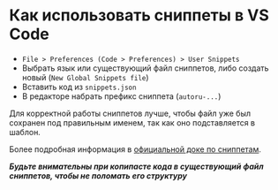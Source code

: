 # Как использовать сниппеты в VS Code
* `File > Preferences (Code > Preferences) > User Snippets`
* Выбрать язык или существующий файл сниппетов, либо создать новый (`New Global Snippets file`)
* Вставить код из `snippets.json`
* В редакторе набрать префикс сниппета (`autoru-...`)

Для корректной работы сниппетов лучше, чтобы файл уже был сохранен под правильным именем, так как оно подставляется в шаблон.

Более подробная информация в [официальной доке по сниппетам](https://code.visualstudio.com/docs/editor/userdefinedsnippets).

***Будьте внимательны при копипасте кода в существующий файл сниппетов, чтобы не поломать его структуру***